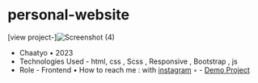 # personal-website
[view project-]![Screenshot (4)](https://user-images.githubusercontent.com/122011795/219701803-3fba2957-21a7-4ccf-a2c2-4f2f41e17ed5.png)
- Chaatyo • 2023
- Technologies Used - html, css , Scss , Responsive , Bootstrap , js
- Role - Frontend
• How to reach me : with [instagram](https://instagram.com/yasamansoltani.web)
◦ - [Demo Project](https://github.com/yasamansoltani.github.io/mYPortfolioWebsite/)
